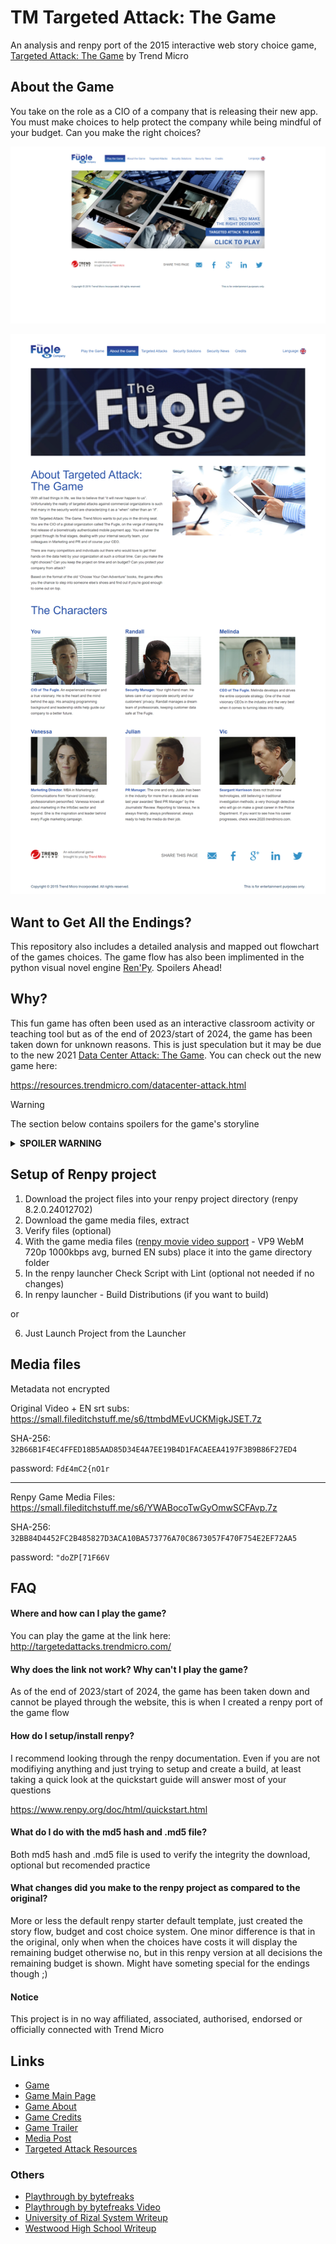 # TM Targeted Attack: The Game

An analysis and renpy port of the 2015 interactive web story choice game, [Targeted Attack: The Game](http://targetedattacks.trendmicro.com/) by Trend Micro

## About the Game

You take on the role as a CIO of a company that is releasing their new app. You must make choices to help protect the company while being mindful of your budget. Can you make the right choices?

![Game Main Page](gamemainpage.png)

![Game About Page](aboutpage.png)

## Want to Get All the Endings?

This repository also includes a detailed analysis and mapped out flowchart of the games choices. The game flow has also been implimented in the python visual novel engine [Ren'Py](https://www.renpy.org/). Spoilers Ahead!

## Why?

This fun game has often been used as an interactive classroom activity or teaching tool but as of the end of 2023/start of 2024, the game has been taken down for unknown reasons. This is just speculation but it may be due to the new 2021 [Data Center Attack: The Game](http://datacenterattacks.trendmicro.com/). You can check out the new game here:

https://resources.trendmicro.com/datacenter-attack.html

> [!WARNING]
> The section below contains spoilers for the game's storyline

<details>
    <summary><strong>SPOILER WARNING</strong></summary>

## Game Flowchart

Flowchart created using https://app.diagrams.net aka drawio

![Flowchart](targetedattackthegamechoicesflowchart.png)

The flowchart's xml .drawio file is also included in this repository

#### How to Read the Flowchart

- Start from top, end at bottom
- CH = Chapter (1 - 5)
- Arrows point in the direction of the story flow
- Numbers on the line determine the cost of the choice (start with 6)
- Sometimes dotted lines are used, this is for readability purposes because some choices do take you backwards or are just not visible due to previous choices
- The various choice recaps correspond to their colour coded choice

## Game Flow

- There are 3 bad endings and 1 good ending not counting the recap on choices
- The game has 5 chapters in total plus an extra after story recap choices section (recap only if bad ending)
- The start of the new chapter is the chapter intro
- The videos are categorised from A to C and from 1 to 3 based on the 3 different routes a choice can take with the additon of alternate routes in some cases
- There are only 3 places where the choices actually matter and have impact on the outcome, in Chapter 2, Chapter 4 and Chapter 5 (renpy flags)
- In the original game in chapter 3, if one of the win conditons was chosen, the videos in chapter 3 will have "_W" appended to it in the file name until chapter 4 otherwise the appended videos and non-appended videos are identical. I can only guess that it was being used as a flag.
- At times, such as the first choice screen in Chapter 4, the choice screen showed the overlay for the display of the remaining budget but it is not shown. All choices after chapter 2 do not have costs. Maybe the choices here was supposed to require use of the budget?

#### Win Conditons
1. Chapter 2
Invest in Breach Detection technology. - 2
2. Chapter 4
Have the Security team check the Breach Detection System logs (only visible if Invest in Breach Detection technology was chosen in Chapter 3)

</details>

## Setup of Renpy project

1. Download the project files into your renpy project directory (renpy 8.2.0.24012702)
2. Download the game media files, extract
3. Verify files (optional)
4. With the game media files ([renpy movie video support](https://www.renpy.org/doc/html/movie.html) - VP9 WebM 720p 1000kbps avg, burned EN subs) place it into the game directory folder
5. In the renpy launcher Check Script with Lint (optional not needed if no changes)
6. In renpy launcher - Build Distributions (if you want to build)

or

6. Just Launch Project from the Launcher

## Media files

Metadata not encrypted

Original Video + EN srt subs: https://small.fileditchstuff.me/s6/ttmbdMEvUCKMigkJSET.7z

SHA-256: `32B66B1F4EC4FFED18B5AAD85D34E4A7EE19B4D1FACAEEA4197F3B9B86F27ED4`

password: `Fd£4mC2{nO1r`

---

Renpy Game Media Files: https://small.fileditchstuff.me/s6/YWABocoTwGyOmwSCFAvp.7z

SHA-256: `32BB84D4452FC2B485827D3ACA10BA573776A70C8673057F470F754E2EF72AA5`

password: `"doZP[71F66V`


## FAQ

#### Where and how can I play the game?

You can play the game at the link here: http://targetedattacks.trendmicro.com/

#### Why does the link not work? Why can't I play the game?

As of the end of 2023/start of 2024, the game has been taken down and cannot be played through the website, this is when I created a renpy port of the game flow

#### How do I setup/install renpy?

I recommend looking through the renpy documentation. Even if you are not modifiying anything and just trying to setup and create a build, at least taking a quick look at the quickstart guide will answer most of your questions

https://www.renpy.org/doc/html/quickstart.html

#### What do I do with the md5 hash and .md5 file?

Both md5 hash and .md5 file is used to verify the integrity the download, optional but recomended practice

#### What changes did you make to the renpy project as compared to the original?

More or less the default renpy starter default template, just created the story flow, budget and cost choice system. One minor difference is that in the original, only when when the choices have costs it will display the remaining budget otherwise no, but in this renpy version at all decisions the remaining budget is shown. Might have someting special for the endings though ;)

#### Notice

This project is in no way affiliated, associated, authorised, endorsed or officially connected with Trend Micro

## Links
- [Game](http://targetedattacks.trendmicro.com/)
- [Game Main Page](http://targetedattacks.trendmicro.com/index.html)
- [Game About](http://targetedattacks.trendmicro.com/about-the-game.html)
- [Game Credits](http://targetedattacks.trendmicro.com/credits.html)
- [Game Trailer](https://www.youtube.com/watch?v=uN8cDjEPuZc)
- [Media Post](https://www.trendmicro.com/vinfo/br/security/news/cyber-attacks/play-cio-in-targeted-attack-game)
- [Targeted Attack Resources](https://resources.trendmicro.com/cyberattacks)

### Others
- [Playthrough by bytefreaks](https://bytefreaks.net/howtos/the-fugle-company-the-optimal-solution)
- [Playthrough by bytefreaks Video](https://www.youtube.com/watch?v=2gmUhB-6bZQ)
- [University of Rizal System Writeup](https://www.studocu.com/ph/document/university-of-rizal-system/information-assurance-and-security/case-study-targeted-attack-game/40392723)
- [Westwood High School Writeup](https://www.coursehero.com/file/90015170/Copy-of-Targeted-Attack-The-Game/)
